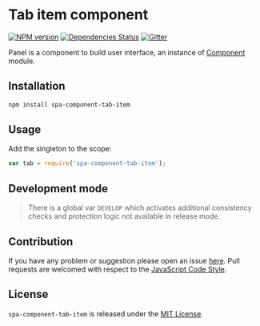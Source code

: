 Tab item component
==================

[![NPM version](https://img.shields.io/npm/v/spa-component-tab-item.svg?style=flat-square)](https://www.npmjs.com/package/spa-component-tab-item)
[![Dependencies Status](https://img.shields.io/david/spasdk/component-tab-item.svg?style=flat-square)](https://david-dm.org/spasdk/component-tab-item)
[![Gitter](https://img.shields.io/badge/gitter-join%20chat-blue.svg?style=flat-square)](https://gitter.im/DarkPark/spasdk)


Panel is a component to build user interface, an instance of [Component](https://github.com/spasdk/component) module.


## Installation ##

```bash
npm install spa-component-tab-item
```


## Usage ##

Add the singleton to the scope:

```js
var tab = require('spa-component-tab-item');
```


## Development mode ##

> There is a global var `DEVELOP` which activates additional consistency checks and protection logic not available in release mode.


## Contribution ##

If you have any problem or suggestion please open an issue [here](https://github.com/spasdk/component-tab-item/issues).
Pull requests are welcomed with respect to the [JavaScript Code Style](https://github.com/DarkPark/jscs).


## License ##

`spa-component-tab-item` is released under the [MIT License](license.md).
